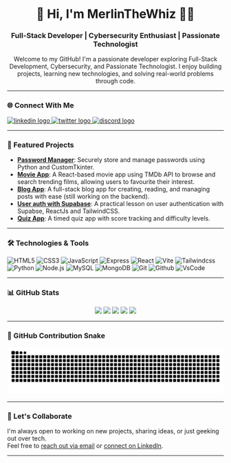 <h1 align="center">👋 Hi, I'm MerlinTheWhiz 🧙‍♂️</h1>
<h3 align="center">Full-Stack Developer | Cybersecurity Enthusiast | Passionate Technologist</h3>

<p align="center">
Welcome to my GitHub! I'm a passionate developer exploring Full-Stack Development, Cybersecurity, and Passionate Technologist. I enjoy building projects, learning new technologies, and solving real-world problems through code.
</p>

---

### 🌐 Connect With Me 
<div align="left">
  <a href="https://linkedin.com/in/michael-anokam-3a0773293">
    <img src="https://raw.githubusercontent.com/maurodesouza/profile-readme-generator/master/src/assets/icons/social/linkedin/default.svg" width="52" height="40" alt="linkedin logo" />
  </a>
  <a href="https://x.com/michael_anokam">
    <img src="https://raw.githubusercontent.com/maurodesouza/profile-readme-generator/master/src/assets/icons/social/twitter/default.svg" width="52" height="40" alt="twitter logo" />
  </a>
  <a href="https://discordapp.com/users/1010640810695479309">
    <img src="https://raw.githubusercontent.com/maurodesouza/profile-readme-generator/master/src/assets/icons/social/discord/default.svg" width="52" height="40" alt="discord logo" />
  </a>
</div>

---

### 🚀 Featured Projects

- [**Password Manager**](https://github.com/MerlinTheWhiz/password-manager): Securely store and manage passwords using Python and CustomTkinter.
- [**Movie App**](https://github.com/MerlinTheWhiz/movie-app): A React-based movie app using TMDb API to browse and search trending films, allowing users to favourite their interest.
- [**Blog App**](https://github.com/MerlinTheWhiz/Whizlog-Blog-app-): A full-stack blog app for creating, reading, and managing posts with ease (still working on the backend).
- [**User auth with Supabase**](https://github.com/MerlinTheWhiz/user-auth-with-supabase): A practical lesson on user authentication with Supabse, ReactJs and TailwindCSS.
- [**Quiz App**](https://github.com/MerlinTheWhiz/quiz-app): A timed quiz app with score tracking and difficulty levels.

---

### 🛠️ Technologies & Tools

  ![HTML5](https://img.shields.io/badge/-HTML5-orange?style=for-the-badge&logo=html5&logoColor=white) ![CSS3](https://img.shields.io/badge/-CSS3-blue?style=for-the-badge&logo=css3&logoColor=white) ![JavaScript](https://img.shields.io/badge/-JavaScript-yellow?style=for-the-badge&logo=javascript&logoColor=black) ![Express](https://img.shields.io/badge/-Express-indigo?style=for-the-badge&logo=express&logoColor=white) ![React](https://img.shields.io/badge/-React-blue?style=for-the-badge&logo=react&logoColor=white) ![Vite](https://img.shields.io/badge/-Vite-yellow?style=for-the-badge&logo=vite&logoColor=white) ![Tailwindcss](https://img.shields.io/badge/-Tailwindcss-blue?style=for-the-badge&logo=tailwindcss&logoColor=white) ![Python](https://img.shields.io/badge/-Python-red?style=for-the-badge&logo=python&logoColor=black) ![Node.js](https://img.shields.io/badge/-Node.js-green?style=for-the-badge&logo=node.js&logoColor=white) ![MySQL](https://img.shields.io/badge/-MySQL-red?style=for-the-badge&logo=mysql&logoColor=black) ![MongoDB](https://img.shields.io/badge/-MongoDB-green?style=for-the-badge&logo=mongodb&logoColor=white) ![Git](https://img.shields.io/badge/-Git-red?style=for-the-badge&logo=git&logoColor=black) ![Github](https://img.shields.io/badge/-Github-black?style=for-the-badge&logo=github&logoColor=white) ![VsCode](https://img.shields.io/badge/-VsCode-blue?style=for-the-badge&logo=vscode&logoColor=black)

---

### 📊 GitHub Stats
<div align="center">
  <img src="https://github-readme-stats.vercel.app/api?username=MerlinTheWhiz&show_icons=true&count_private=true&theme=dracula" height="150" />
  <img src="https://github-readme-stats.vercel.app/api/top-langs/?username=MerlinTheWhiz&layout=compact&theme=dracula" height="150" />
  <img src="https://streak-stats.demolab.com?user=MerlinTheWhiz&theme=dracula" height="150" />
  <img src="https://github-profile-trophy.vercel.app/?username=MerlinTheWhiz&theme=dracula" height="150" />
  <img src="https://github-readme-activity-graph.vercel.app/graph?username=MerlinTheWhiz&radius=16&theme=react&area=true" height="300" />
</div>

---

### 🐍 GitHub Contribution Snake
<div align="center">
  <img src="https://raw.githubusercontent.com/MerlinTheWhiz/MerlinTheWhiz/output/snake.svg" alt="Snake animation" />
</div>

---

### 🤝 Let's Collaborate

I'm always open to working on new projects, sharing ideas, or just geeking out over tech.  
Feel free to [reach out via email](mailto:toei.pattarapong@gmail.com) or [connect on LinkedIn](https://linkedin.com/in/michael-anokam-3a0773293).

---

